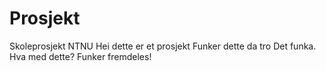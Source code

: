 # Prosjekt
Skoleprosjekt NTNU
Hei dette er et prosjekt
Funker dette da tro
Det funka. Hva med dette?
Funker fremdeles!
